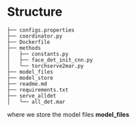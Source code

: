 # Structure

```
├── configs.properties
├── coordinator.py
├── Dockerfile
├── methods
│   ├── constants.py
│   ├── face_det_init_cnn.py
│   └── torchserve2mar.py
├── model_files 
├── model_store
├── readme.md
├── requirements.txt
├── serve_alldet
│   └── all_det.mar
```

where we store the model files **model_files**
